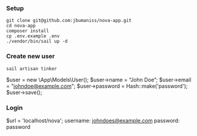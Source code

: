 ### Setup

```
git clone git@github.com:jbumaniss/nova-app.git
cd nova-app
composer install
cp .env.example .env
./vendor/bin/sail up -d
```

### Create new user

```
sail artisan tinker
```

$user = new \App\Models\User();
$user->name = “John Doe”;
$user->email = "johndoe@example.com";
$user->password = Hash::make('password');
$user->save();

### Login 

$url = 'localhost/nova';
username: johndoes@example.com
password: password
